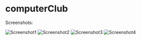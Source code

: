 # computerClub

Screenshots:

![Screenshot1](https://user-images.githubusercontent.com/49182450/71161671-fda12000-2273-11ea-94b0-2abe58999e2e.png?raw=true "Screenshot1")
![Screenshot2](https://user-images.githubusercontent.com/49182450/71161672-fda12000-2273-11ea-9283-17a401950844.png?raw=true "Screenshot2")
![Screenshot3](https://user-images.githubusercontent.com/49182450/71161673-fda12000-2273-11ea-8203-1350432b114b.png?raw=true "Screenshot3")
![Screenshot4](https://user-images.githubusercontent.com/49182450/71161674-fda12000-2273-11ea-8880-2a845e14f661.png?raw=true "Screenshot4")
